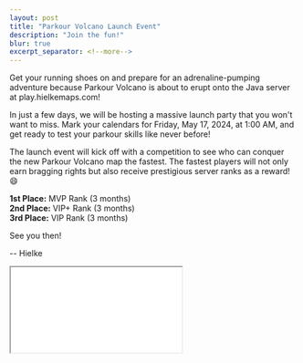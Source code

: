 ```yaml
---
layout: post
title: "Parkour Volcano Launch Event"
description: "Join the fun!"
blur: true
excerpt_separator: <!--more-->
---
```


Get your running shoes on and prepare for an adrenaline-pumping adventure because Parkour Volcano is about to erupt onto the Java server at play.hielkemaps.com!

<!--more-->

In just a few days, we will be hosting a massive launch party that you won't want to miss. Mark your calendars for Friday, May 17, 2024, at 1:00 AM, and get ready to test your parkour skills like never before!

The launch event will kick off with a competition to see who can conquer the new Parkour Volcano map the fastest. The fastest players will not only earn bragging rights but also receive prestigious server ranks as a reward! 😄

**1st Place:** MVP Rank (3 months)<br>
**2nd Place:** VIP+ Rank (3 months)<br>
**3rd Place:** VIP Rank (3 months)<br>


See you then!

-- Hielke

<iframe id="countdownFrame" src="/upcoming?hideNav=true&iframe=true" class="w-100 h-[60vw] md:h-[470px]"></iframe>
